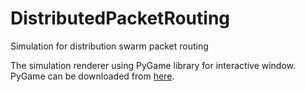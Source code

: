 DistributedPacketRouting
========================

Simulation for distribution swarm packet routing

The simulation renderer using PyGame library for interactive window. PyGame can
be downloaded from [here](http://www.pygame.org/download.shtml).